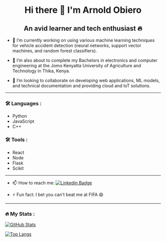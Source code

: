 <h1 align="center"> Hi there 👋 I'm Arnold Obiero </h1>

<h2 align="center"> An avid learner and tech enthusiast 🔥 </h2>

- 🔭 I’m currently working on using various machine learning techniques for vehicle accident detection (neural networks, support vector machines, and random forest classifiers).

- 🌱 I’m also about to complete my Bachelors in electronics and computer engineering at the Jomo Kenyatta University of Agriculture and Technology in Thika, Kenya.

- 👯 I’m looking to collaborate on developing web applications, ML models, and technical documentation and providing cloud and IoT solutions.

---

### 🛠️ Languages :

- Python
- JavaScript
- C++
  
### 🛠️ Tools :
- React
- Node
- Flask
- Scikit

---

- 📫 How to reach me: [![Linkedin Badge](https://img.shields.io/badge/-kakbar-blue?style=flat&logo=Linkedin&logoColor=white)](https://www.linkedin.com/in/arnold-odhiambo-obiero/)

- ⚡ Fun fact: I bet you can't beat me at FIFA 😄

---

### 🔥 My Stats :
[![GitHub Stats](https://github-readme-stats.vercel.app/api?username=streakcraze&show_icons=true&theme=radical)](https://github.com/streakcraze/github-readme-stats)

[![Top Langs](https://github-readme-stats.vercel.app/api/top-langs/?username=streakcraze&layout=compact&theme=vision-friendly-dark)](https://github.com/anuraghazra/github-readme-stats)

 
<!--
**streakcraze/streakcraze** is a ✨ _special_ ✨ repository because its `README.md` (this file) appears on your GitHub profile.

Here are some ideas to get you started:

- 🔭 I’m currently working on ...
- 🌱 I’m currently learning ...
- 👯 I’m looking to collaborate on ...
- 🤔 I’m looking for help with ...
- 💬 Ask me about ...
- 📫 How to reach me: ...
- 😄 Pronouns: ...
- ⚡ Fun fact: ...
-->
